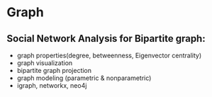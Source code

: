 # Graph

## Social Network Analysis for Bipartite graph:

* graph properties(degree, betweenness, Eigenvector centrality)
* graph visualization
* bipartite graph projection
* graph modeling (parametric & nonparametric)
* igraph, networkx, neo4j

